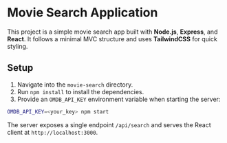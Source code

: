 # Movie Search Application

This project is a simple movie search app built with **Node.js**, **Express**, and **React**. It follows a minimal MVC structure and uses **TailwindCSS** for quick styling.

## Setup

1. Navigate into the `movie-search` directory.
2. Run `npm install` to install the dependencies.
3. Provide an `OMDB_API_KEY` environment variable when starting the server:

```bash
OMDB_API_KEY=<your_key> npm start
```

The server exposes a single endpoint `/api/search` and serves the React client at `http://localhost:3000`.
